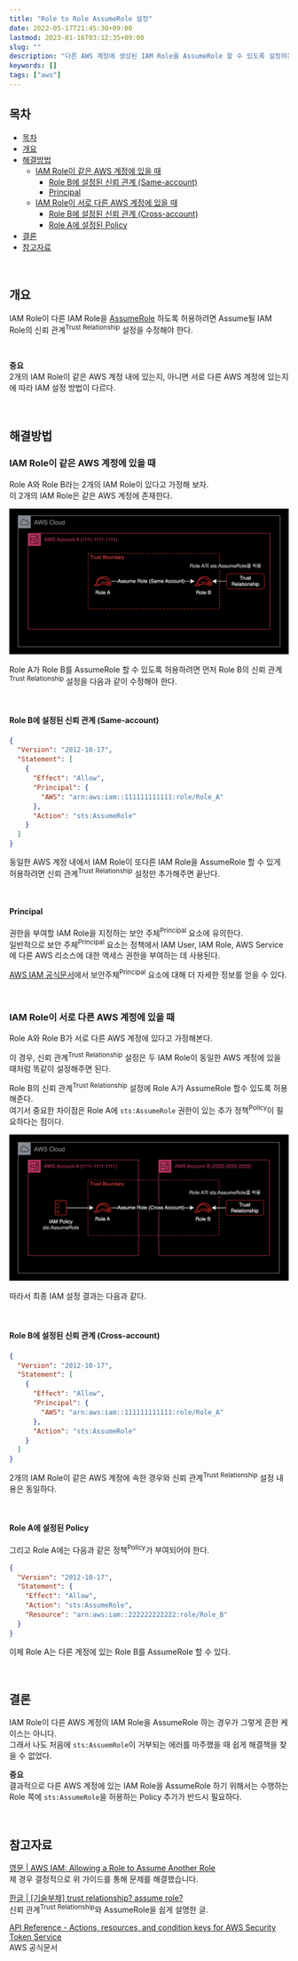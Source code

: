 ```yaml
---
title: "Role to Role AssumeRole 설정"
date: 2022-05-17T21:45:30+09:00
lastmod: 2023-01-16T03:12:35+09:00
slug: ""
description: "다른 AWS 계정에 생성된 IAM Role을 AssumeRole 할 수 있도록 설정하는 방법을 소개한다."
keywords: []
tags: ["aws"]
---
```


## 목차

- [목차](#목차)
- [개요](#개요)
- [해결방법](#해결방법)
  - [IAM Role이 같은 AWS 계정에 있을 때](#iam-role이-같은-aws-계정에-있을-때)
    - [Role B에 설정된 신뢰 관계 (Same-account)](#role-b에-설정된-신뢰-관계-same-account)
    - [Principal](#principal)
  - [IAM Role이 서로 다른 AWS 계정에 있을 때](#iam-role이-서로-다른-aws-계정에-있을-때)
    - [Role B에 설정된 신뢰 관계 (Cross-account)](#role-b에-설정된-신뢰-관계-cross-account)
    - [Role A에 설정된 Policy](#role-a에-설정된-policy)
- [결론](#결론)
- [참고자료](#참고자료)

&nbsp;

## 개요

IAM Role이 다른 IAM Role을 [AssumeRole](https://docs.aws.amazon.com/STS/latest/APIReference/API_AssumeRole.html) 하도록 허용하려면 Assume될 IAM Role의 신뢰 관계<sup>Trust Relationship</sup> 설정을 수정해야 한다.  

&nbsp;

**중요**  
2개의 IAM Role이 같은 AWS 계정 내에 있는지, 아니면 서로 다른 AWS 계정에 있는지에 따라 IAM 설정 방법이 다르다.

&nbsp;

## 해결방법

### IAM Role이 같은 AWS 계정에 있을 때

Role A와 Role B라는 2개의 IAM Role이 있다고 가정해 보자.  
이 2개의 IAM Role은 같은 AWS 계정에 존재한다.  

![Same account Role to Role](./1.png)

Role A가 Role B를 AssumeRole 할 수 있도록 허용하려면 먼저 Role B의 신뢰 관계<sup>Trust Relationship</sup> 설정을 다음과 같이 수정해야 한다.

&nbsp;

#### Role B에 설정된 신뢰 관계 (Same-account)

```json
{
  "Version": "2012-10-17",
  "Statement": [
    {
      "Effect": "Allow",
      "Principal": {
        "AWS": "arn:aws:iam::111111111111:role/Role_A"
      },
      "Action": "sts:AssumeRole"
    }
  ]
}
```

동일한 AWS 계정 내에서 IAM Role이 또다른 IAM Role을 AssumeRole 할 수 있게 허용하려면 신뢰 관계<sup>Trust Relationship</sup> 설정만 추가해주면 끝난다.

&nbsp;

#### Principal

권한을 부여할 IAM Role을 지정하는 보안 주체<sup>Principal</sup> 요소에 유의한다.  
일반적으로 보안 주체<sup>Principal</sup> 요소는 정책에서 IAM User, IAM Role, AWS Service에 다른 AWS 리소스에 대한 액세스 권한을 부여하는 데 사용된다.  

[AWS IAM 공식문서](https://docs.aws.amazon.com/ko_kr/IAM/latest/UserGuide/reference_policies_elements_principal.html)에서 보안주체<sup>Principal</sup> 요소에 대해 더 자세한 정보를 얻을 수 있다.  

&nbsp;

### IAM Role이 서로 다른 AWS 계정에 있을 때

Role A와 Role B가 서로 다른 AWS 계정에 있다고 가정해본다.

이 경우, 신뢰 관계<sup>Trust Relationship</sup> 설정은 두 IAM Role이 동일한 AWS 계정에 있을 때처럼 똑같이 설정해주면 된다.

Role B의 신뢰 관계<sup>Trust Relationship</sup> 설정에 Role A가 AssumeRole 할수 있도록 허용해준다.  
여기서 중요한 차이점은 Role A에 `sts:AssumeRole` 권한이 있는 추가 정책<sup>Policy</sup>이 필요하다는 점이다.

![Cross-account Role to Role](./2.png)

따라서 최종 IAM 설정 결과는 다음과 같다.

&nbsp;

#### Role B에 설정된 신뢰 관계 (Cross-account)

```json
{
  "Version": "2012-10-17",
  "Statement": [
    {
      "Effect": "Allow",
      "Principal": {
        "AWS": "arn:aws:iam::111111111111:role/Role_A"
      },
      "Action": "sts:AssumeRole"
    }
  ]
}
```

2개의 IAM Role이 같은 AWS 계정에 속한 경우와 신뢰 관계<sup>Trust Relationship</sup> 설정 내용은 동일하다.  

&nbsp;

#### Role A에 설정된 Policy

그리고 Role A에는 다음과 같은 정책<sup>Policy</sup>가 부여되어야 한다.

```json
{
  "Version": "2012-10-17",
  "Statement": {
    "Effect": "Allow",
    "Action": "sts:AssumeRole",
    "Resource": "arn:aws:iam::222222222222:role/Role_B"
  }
}
```

이제 Role A는 다른 계정에 있는 Role B를 AssumeRole 할 수 있다.

&nbsp;

## 결론

IAM Role이 다른 AWS 계정의 IAM Role을 AssumeRole 하는 경우가 그렇게 흔한 케이스는 아니다.  
그래서 나도 처음에 `sts:AssuemRole`이 거부되는 에러를 마주했을 때 쉽게 해결책을 찾을 수 없었다.  

**중요**  
결과적으로 다른 AWS 계정에 있는 IAM Role을 AssumeRole 하기 위해서는 수행하는 Role 쪽에 `sts:AssumeRole`을 허용하는 Policy 추가가 반드시 필요하다.

&nbsp;

## 참고자료

[영문 | AWS IAM: Allowing a Role to Assume Another Role](https://nelsonfigueroa.dev/aws-iam-allowing-a-role-to-assume-another-role/)  
제 경우 결정적으로 위 가이드를 통해 문제를 해결했습니다.

[한글 | [기술부채] trust relationship? assume role?](https://always-kimkim.tistory.com/entry/trust-relationship-assume-role)  
신뢰 관계<sup>Trust Relationship</sup>와 AssumeRole을 쉽게 설명한 글.

[API Reference - Actions, resources, and condition keys for AWS Security Token Service](https://docs.aws.amazon.com/STS/latest/APIReference/API_AssumeRole.html)  
AWS 공식문서
